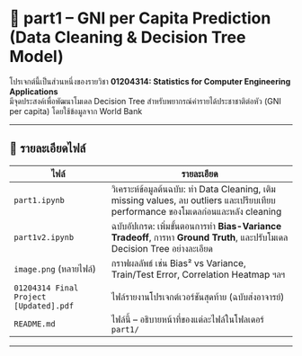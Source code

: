 # 📁 part1 – GNI per Capita Prediction (Data Cleaning & Decision Tree Model)

โปรเจกต์นี้เป็นส่วนหนึ่งของรายวิชา **01204314: Statistics for Computer Engineering Applications**  
มีจุดประสงค์เพื่อพัฒนาโมเดล Decision Tree สำหรับพยากรณ์ค่ารายได้ประชาชาติต่อหัว (GNI per capita) โดยใช้ข้อมูลจาก World Bank

---

## 📄 รายละเอียดไฟล์

| ไฟล์ | รายละเอียด |
|------|-------------|
| `part1.ipynb` | วิเคราะห์ข้อมูลต้นฉบับ: ทำ Data Cleaning, เติม missing values, ลบ outliers และเปรียบเทียบ performance ของโมเดลก่อนและหลัง cleaning |
| `part1v2.ipynb` | ฉบับอัปเกรด: เพิ่มขั้นตอนการทำ **Bias-Variance Tradeoff**, การหา **Ground Truth**, และปรับโมเดล Decision Tree อย่างละเอียด |
| `image.png` (หลายไฟล์) | กราฟผลลัพธ์ เช่น Bias² vs Variance, Train/Test Error, Correlation Heatmap ฯลฯ |
| `01204314 Final Project [Updated].pdf` | ไฟล์รายงานโปรเจกต์เวอร์ชันสุดท้าย (ฉบับส่งอาจารย์) |
| `README.md` | ไฟล์นี้ – อธิบายหน้าที่ของแต่ละไฟล์ในโฟลเดอร์ `part1/` |

---
